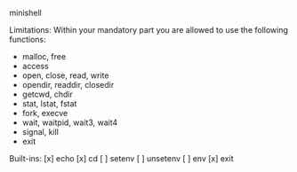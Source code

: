 minishell

Limitations:
Within your mandatory part you are allowed to use the following functions:
- malloc, free
- access
- open, close, read, write
- opendir, readdir, closedir
- getcwd, chdir
- stat, lstat, fstat
- fork, execve
- wait, waitpid, wait3, wait4
- signal, kill
- exit

Built-ins:
[x] echo
[x] cd
[ ] setenv
[ ] unsetenv
[ ] env
[x] exit
